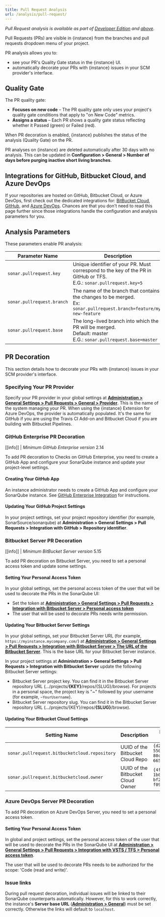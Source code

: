 ```yaml
---
title: Pull Request Analysis
url: /analysis/pull-request/
---
```


<!-- sonarqube -->

_Pull Request analysis is available as part of [Developer Edition](https://redirect.sonarsource.com/editions/developer.html) and [above](https://www.sonarsource.com/plans-and-pricing/)._

<!-- /sonarqube -->
Pull Requests (PRs) are visible in {instance} from the branches and pull requests dropdown menu of your project.

PR analysis allows you to:

* see your PR's Quality Gate status in the {instance} UI.
* automatically decorate your PRs with {instance} issues in your SCM provider's interface.

## Quality Gate

The PR quality gate:
* **Focuses on new code** – The PR quality gate only uses your project's quality gate conditions that apply to "on New Code" metrics.
* **Assigns a status** – Each PR shows a quality gate status reflecting whether it Passed (green) or Failed (red).

When PR decoration is enabled, {instance} publishes the status of the analysis (Quality Gate) on the PR.

PR analyses on {instance} are deleted automatically after 30 days with no analysis. This can be updated in **Configuration > General > Number of days before purging inactive short living branches**. 

<!-- sonarcloud -->
## Integrations for GitHub, Bitbucket Cloud, and Azure DevOps
If your repositories are hosted on GitHub, Bitbucket Cloud, or Azure DevOps, first check out the dedicated integrations for: [BitBucket Cloud](/integrations/bitbucketcloud/), [GitHub](/integrations/github/), and [Azure DevOps](/integrations/vsts/). Chances are that you don't need to read this page further since those integrations handle the configuration and analysis parameters for you.
<!-- /sonarcloud -->

## Analysis Parameters

These parameters enable PR analysis:

| Parameter Name        | Description |
| --------------------- | ------------------ |
| `sonar.pullrequest.key` | Unique identifier of your PR. Must correspond to the key of the PR in GitHub or TFS. <br/> E.G.: `sonar.pullrequest.key=5` |
| `sonar.pullrequest.branch` | The name of the branch that contains the changes to be merged.<br/> Ex: `sonar.pullrequest.branch=feature/my-new-feature`|
| `sonar.pullrequest.base` | The long-lived branch into which the PR will be merged. <br/> Default: master <br/> E.G.: `sonar.pullrequest.base=master`|

## PR Decoration
This section details how to decorate your PRs with {instance} issues in your SCM provider's interface.

### Specifying Your PR Provider

Specify your PR provider in your global settings at [**Administration > General Settings > Pull Requests > General > Provider**](/#sonarqube-admin#/sonarqube/admin/settings?category=pull_request/). This is the name of the system managing your PR. When using the {instance} Extension for Azure DevOps, the provider is automatically populated. <!-- sonarcloud -->It's the same for GitHub if you are using the Travis CI Add-on and Bitbucket Cloud if you are building with Bitbucket Pipelines.<!-- /sonarcloud -->

### GitHub <!-- sonarqube -->Enterprise<!-- /sonarqube --> PR Decoration

<!-- sonarqube-->
[[info]]
| *Minimum GitHub Enterprise version* 2.14
<!-- /sonarqube -->

To add PR decoration to Checks on GitHub <!-- sonarqube -->Enterprise<!-- /sonarqube -->, you need to <!-- sonarqube -->create a GitHub App and configure your SonarQube instance and<!-- /sonarqube --> update your project-level settings.

<!-- sonarqube -->
#### Creating Your GitHub App
An instance administrator needs to create a GitHub App and configure your SonarQube instance. See [GitHub Enterprise Integration](/instance-administration/github-application/) for instructions.
<!-- /sonarqube -->

#### Updating Your GitHub Project Settings
In your project settings, set your project repository identifier (for example, SonarSource/sonarqube) at **Administration > General Settings > Pull Requests > Integration with GitHub > Repository identifier**.

### Bitbucket <!-- sonarqube -->Server<!-- /sonarqube --> PR Decoration

<!-- sonarqube-->
[[info]]
| *Minimum BitBucket Server version* 5.15
<!-- /sonarqube -->


To add PR decoration on Bitbucket <!-- sonarqube -->Server<!-- /sonarqube -->, you need to <!-- sonarqube -->set a personal access token and<!-- /sonarqube --> update some settings. 

<!-- sonarqube -->
#### Setting Your Personal Access Token

In your global settings, set the personal access token of the user that will be used to decorate the PRs in the SonarQube UI:

* Set the token at [**Administration > General Settings > Pull Requests > Integration with Bitbucket Server > Personal access token**](/#sonarqube-admin#/sonarqube/admin/settings?category=pull_request/)
* The user that will be used to decorate PRs needs write permission.


#### Updating Your Bitbucket Server Settings

In your global settings, set your Bitbucket Server URL (for example, `https://myinstance.mycompany.com/`) at [**Administration > General Settings > Pull Requests > Integration with Bitbucket Server > The URL of the Bitbucket Server**](/#sonarqube-admin#/sonarqube/admin/settings?category=pull_request/). This is the base URL for your Bitbucket Server instance.

In your project settings at **Administration > General Settings > Pull Requests > Integration with Bitbucket Server** update the following Bitbucket Server settings:

* Bitbucket Server project key. You can find it in the Bitbucket Server repository URL (.../projects/**{KEY}**/repos/{SLUG}/browse).
For projects in a personal space, the project key is "~" followed by your username (for example,  `~YourUsername`).
* Bitbucket Server repository slug. You can find it in the Bitbucket Server repository URL (.../projects/{KEY}/repos/**{SLUG}**/browse).
<!-- /sonarqube -->

<!-- sonarcloud -->
#### Updating Your Bitbucket Cloud Settings
| Setting Name        | Description | Example value |
| --------------------- | ------------------ |------------------ |
| `sonar.pullrequest.bitbucketcloud.repository` | UUID of the Bitbucket Cloud Repo | `{d2615dd4-550d-43e5-80c4-665f951e5d6e}` |
| `sonar.pullrequest.bitbucketcloud.owner` | UUID of the Bitbucket Cloud Owner | `{4f9fd128-1b08-49ec-bf2c-f094163cff4d}` |
<!-- /sonarcloud -->

### Azure DevOps <!-- sonarqube -->Server<!-- /sonarqube --> PR Decoration

To add PR decoration on Azure DevOps <!-- sonarqube -->Server<!-- /sonarqube -->, you need to set a personal access token.

#### Setting Your Personal Access Token

In <!-- sonarqube -->global and<!-- /sonarqube --> project settings, set the personal access token of the user that will be used to decorate the PRs in the SonarQube UI at [**Administration > General Settings > Pull Requests > Integration with VSTS / TFS > Personal access token**](/#sonarqube-admin#/sonarqube/admin/settings?category=pull_request/). 

The user that will be used to decorate PRs needs to be authorized for the scope: 'Code (read and write)'.	

<!-- sonarqube -->
### Issue links
During pull request decoration, individual issues will be linked to their SonarQube counterparts automatically. However, for this to work correctly, the instance's **Server base URL** (**[Administration > General](/#sonarqube-admin#/admin/settings)**) must be set correctly. Otherwise the links will default to `localhost`.
<!-- /sonarqube -->
